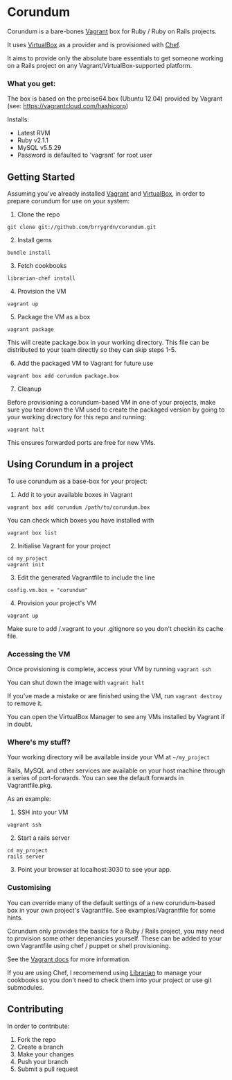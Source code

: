 # Corundum

Corundum is a bare-bones [Vagrant](http://vagrantup.com) box for
Ruby / Ruby on Rails projects.

It uses [VirtualBox](http://docs.vagrantup.com/v2/virtualbox/index.html) as
a provider and is provisioned with
[Chef](http://docs.vagrantup.com/v2/provisioning/chef_solo.html).

It aims to provide only the absolute bare essentials to get someone working
on a Rails project on any Vagrant/VirtualBox-supported platform.

### What you get:

The box is based on the precise64.box (Ubuntu 12.04) provided
by Vagrant (see: https://vagrantcloud.com/hashicorp)

Installs:
- Latest RVM
- Ruby v2.1.1
- MySQL v5.5.29
 - Password is defaulted to 'vagrant' for root user

## Getting Started

Assuming you've already installed [Vagrant](http://downloads.vagrantup.com)
and [VirtualBox](https://www.virtualbox.org/wiki/Downloads),
in order to prepare corundum for use on your system:

1. Clone the repo

  ```
  git clone git://github.com/brrygrdn/corundum.git
  ```

2. Install gems

  ```
  bundle install
  ```

3. Fetch cookbooks

  ```
  librarian-chef install
  ```

4. Provision the VM

  ```
  vagrant up
  ```

5. Package the VM as a box

  ```
  vagrant package
  ```

  This will create package.box in your working directory. This file can be
  distributed to your team directly so they can skip steps 1-5.

6. Add the packaged VM to Vagrant for future use

  ```
  vagrant box add corundum package.box
  ```

7. Cleanup

  Before provisioning a corundum-based VM in one of your projects, make
  sure you tear down the VM used to create the packaged version
  by going to your working directory for this repo and running:

  ```
  vagrant halt
  ```

  This ensures forwarded ports are free for new VMs.

## Using Corundum in a project

To use corundum as a base-box for your project:

1. Add it to your available boxes in Vagrant

  ```
  vagrant box add corundum /path/to/corundum.box
  ```

  You can check which boxes you have installed with

  ```
  vagrant box list
  ```

2. Initialise Vagrant for your project

  ```
  cd my_project
  vagrant init
  ```

3. Edit the generated Vagrantfile to include the line

  ```
  config.vm.box = "corundum"
  ```

4. Provision your project's VM

  ```
  vagrant up
  ```

Make sure to add /.vagrant to your .gitignore so you don't checkin
its cache file.

### Accessing the VM

Once provisioning is complete, access your VM by running ```vagrant ssh```

You can shut down the image with ```vagrant halt```

If you've made a mistake or are finished using the VM, run ```vagrant destroy```
to remove it.

You can open the VirtualBox Manager to see any VMs installed by
Vagrant if in doubt.

### Where's my stuff?

Your working directory will be available inside your VM at ```~/my_project```

Rails, MySQL and other services are available on your host machine through
a series of port-forwards.
You can see the default forwards in Vagrantfile.pkg.

As an example:

1. SSH into your VM

  ```
  vagrant ssh
  ```

2. Start a rails server

  ```
  cd my_project
  rails server
  ```

3. Point your browser at localhost:3030 to see your app.

### Customising

You can override many of the default settings of a new corundum-based box in
your own project's Vagrantfile.
See examples/Vagrantfile for some hints.

Corundum only provides the basics for a Ruby / Rails project, you may need to
provision some other depenancies yourself.
These can be added to your own Vagrantfile using chef / puppet or
shell provisioning.

See the [Vagrant docs](http://docs-v1.vagrantup.com/v1/docs/provisioners.html)
for more information.

If you are using Chef, I recomemend using
[Librarian](https://github.com/applicationsonline/librarian)
to manage your cookbooks so you don't need to check them into your
project or use git submodules.

## Contributing

In order to contribute:

1. Fork the repo
2. Create a branch
3. Make your changes
4. Push your branch
5. Submit a pull request
